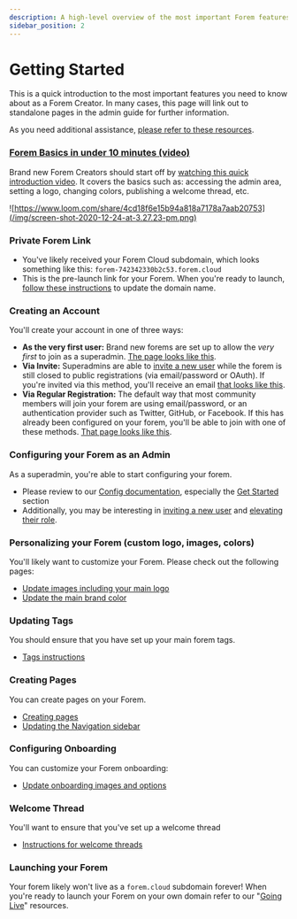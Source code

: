 ```yaml
---
description: A high-level overview of the most important Forem features.
sidebar_position: 2
---
```


# Getting Started

This is a quick introduction to the most important features you need to know about as a Forem Creator.  In many cases, this page will link out to standalone pages in the admin guide for further information.

As you need additional assistance, [please refer to these resources](#additional-resources).

### [Forem Basics in under 10 minutes \(video\)](https://www.loom.com/share/4cd18f6e15b94a818a7178a7aab20753)

Brand new Forem Creators should start off by [watching this quick introduction video](https://www.loom.com/share/4cd18f6e15b94a818a7178a7aab20753).  It covers the basics such as: accessing the admin area, setting a logo, changing colors, publishing a welcome thread, etc.

![https://www.loom.com/share/4cd18f6e15b94a818a7178a7aab20753](/img/screen-shot-2020-12-24-at-3.27.23-pm.png)

### Private Forem Link

* You've likely received your Forem Cloud subdomain, which looks something like this: `forem-742342330b2c53.forem.cloud`
* This is the pre-launch link for your Forem.  When you're ready to launch, [follow these instructions](docs/going-live/cname) to update the domain name.

### Creating an Account

You'll create your account in one of three ways:

* **As the very first user:** Brand new forems are set up to allow the _very first_ to join as a superadmin.  [The page looks like this](https://p241.p3.n0.cdn.getcloudapp.com/items/8Lur2rXw/Image%202020-09-23%20at%2012.32.38%20PM.png?v=2586ca3f16619a91a725a15830599bf6).
* **Via Invite:** Superadmins are able to [invite a new user](/docs/admin/users/inviting-a-new-user) while the forem is still closed to public registrations \(via email/password or OAuth\).  If you're invited via this method, you'll receive an email [that looks like this](https://p241.p3.n0.cdn.getcloudapp.com/items/yAulGZGz/Image%202020-09-23%20at%2012.34.01%20PM.png?v=38e627261fb08d09d9da2ab87ec49c5c).
* **Via Regular Registration:** The default way that most community members will join your forem are using email/password, or an authentication provider such as Twitter, GitHub, or Facebook.  If this has already been configured on your forem, you'll be able to join with one of these methods.  [That page looks like this](https://p241.p3.n0.cdn.getcloudapp.com/items/GGurq2LE/Image%202020-09-23%20at%2012.36.40%20PM.png?v=dcbd6d263097dd1cbf21495f3e8f5bfa).

### Configuring your Forem as an Admin

As a superadmin, you're able to start configuring your forem.

* Please review to our [Config documentation](/docs/admin/config/README), especially the [Get Started](/docs/admin/config/README#get-started) section
* Additionally, you may be interesting in [inviting a new user](/docs/admin/users/inviting-a-new-user) and [elevating their role](/docs/admin/users/user-roles).

### Personalizing your Forem \(custom logo, images, colors\)

You'll likely want to customize your Forem.  Please check out the following pages:

* [Update images including your main logo](/docs/admin/config/images) 
* [Update the main brand color](/docs/admin/config/user-experience-and-brand#primary-brand-color-hex)

### Updating Tags

You should ensure that you have set up your main forem tags.

* [Tags instructions](/docs/admin/tags)

### Creating Pages

You can create pages on your Forem.

* [Creating pages](/docs/admin/pages)
* [Updating the Navigation sidebar](/docs/admin/navigation-links)

### Configuring Onboarding

You can customize your Forem onboarding:

* [Update onboarding images and options](/docs/admin/config/onboarding)

### Welcome Thread

You'll want to ensure that you've set up a welcome thread

* [Instructions for welcome threads](/docs/misc/setting-up-the-welcome-thread)

### Launching your Forem

Your forem likely won't live as a `forem.cloud` subdomain forever!  When you're ready to launch your Forem on your own domain refer to our "[Going Live](docs/going-live/README)" resources.

